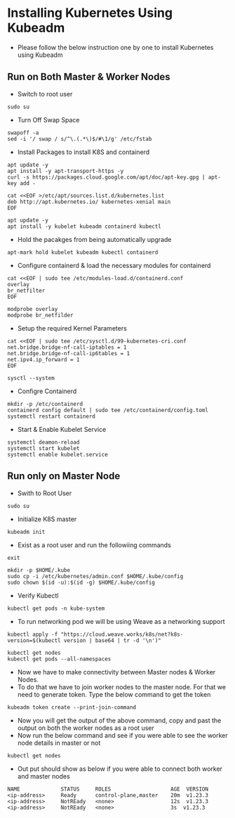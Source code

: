 # Installing Kubernetes Using Kubeadm

- Please follow the below instruction one by one to install Kubernetes using Kubeadm

## Run on Both Master & Worker Nodes

- Switch to root user
```
sudo su
```
- Turn Off Swap Space
```
swapoff -a
sed -i '/ swap / s/^\.(.*\)$/#\1/g' /etc/fstab
```
- Install Packages to install K8S and containerd
```
apt update -y
apt install -y apt-transport-https -y
curl -s https://packages.cloud.google.com/apt/doc/apt-key.gpg | apt-key add -

cat <<EOF >/etc/apt/sources.list.d/kubernetes.list
deb http://apt.kubernetes.io/ kubernetes-xenial main
EOF

apt update -y
apt install -y kubelet kubeadm containerd kubectl
```
- Hold the pacakges from being automatically upgrade
```
apt-mark hold kubelet kubeadm kubectl containerd
```

- Configure containerd & load the necessary modules for containerd
```
cat <<EOF | sudo tee /etc/modules-load.d/containerd.conf
overlay
br_netfilter
EOF
```
```
modprobe overlay
modprobe br_netfilder
```
- Setup the required Kernel Parameters
```
cat <<EOF | sudo tee /etc/sysctl.d/99-kubernetes-cri.conf
net.bridge.bridge-nf-call-iptables = 1
net.bridge.bridge-nf-call-ip6tables = 1
net.ipv4.ip_forward = 1
EOF

sysctl --system
```

- Configre Containerd
```
mkdir -p /etc/containerd
containerd config default | sudo tee /etc/containerd/config.toml
systemctl restart containerd
```

- Start & Enable Kubelet Service
```
systemctl deamon-reload
systemctl start kubelet
systemctl enable kubelet.service
```

## Run only on Master Node

- Swith to Root User
```
sudo su
```
- Initialize K8S master
```
kubeadm init
```

- Exist as a root user and run the followiing commands
```
exit

mkdir -p $HOME/.kube
sudo cp -i /etc/kubernetes/admin.conf $HOME/.kube/config
sudo chown $(id -u):$(id -g) $HOME/.kube/config
```
- Verify Kubectl
```
kubectl get pods -n kube-system
```

- To run networking pod we will be using Weave as a networking support
```
kubectl apply -f "https://cloud.weave.works/k8s/net?k8s-version=$(kubectl version | base64 | tr -d '\n')"

kubectl get nodes
kubectl get pods --all-namespaces
```

- Now we have to make connectivity between Master nodes & Worker Nodes. 
- To do that we have to join worker nodes to the master node. For that we need to generate token. Type the below command to get the token
```
kubeadm token create --print-join-command
```

- Now you will get the output of the above command, copy and past the output on both the worker nodes as a root user
- Now run the below command and see if you were able to see the worker node details in master or not
```
kubectl get nodes
```
- Out put should show as below if you were able to connect both worker and master nodes
```
NAME             STATUS     ROLES                   AGE  VERSION
<ip-address>     Ready      control-plane,master    20m  v1.23.3
<ip-address>     NotREady   <none>                  12s  v1.23.3
<ip-address>     NotREady   <none>                  3s  v1.23.3
```